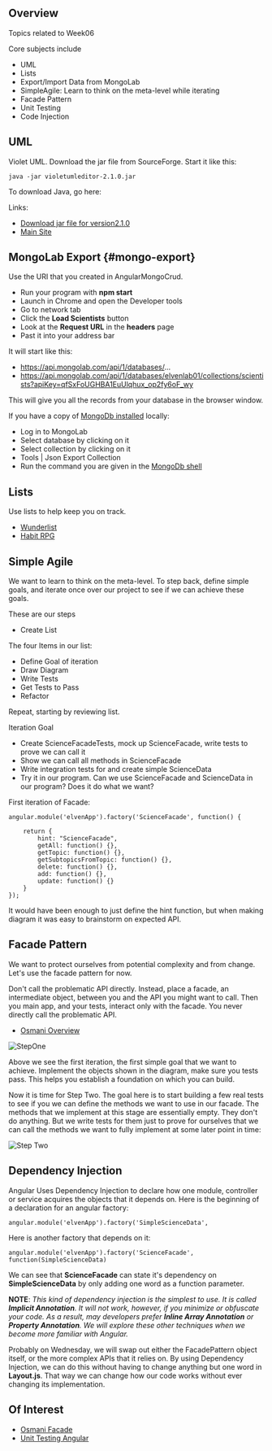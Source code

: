## Overview

Topics related to Week06

Core subjects include

- UML
- Lists
- Export/Import Data from MongoLab 
- SimpleAgile: Learn to think on the meta-level while iterating
- Facade Pattern
- Unit Testing
- Code Injection

## UML

Violet UML. Download the jar file from SourceForge. Start it like this:

    java -jar violetumleditor-2.1.0.jar
    
To download Java, go here:

    

Links:

- [Download jar file for version2.1.0][violet]
- [Main Site](http://alexdp.free.fr/violetumleditor/page.php)

[violet]: http://sourceforge.net/projects/violet/files/violetumleditor/2.1.0/

## MongoLab Export {#mongo-export}

Use the URI that you created in AngularMongoCrud. 

- Run your program with **npm start**
- Launch in Chrome and open the Developer tools
- Go to network tab
- Click the **Load Scientists** button
- Look at the **Request URL** in the **headers** page
- Past it into your address bar

It will start like this:

- https://api.mongolab.com/api/1/databases/...
- <https://api.mongolab.com/api/1/databases/elvenlab01/collections/scientists?apiKey=qfSxFoUGHBA1EuUlqhux_op2fy6oF_wy>

This will give you all the records from your database in the browser window.

If you have a copy of [MongoDb installed](http://docs.mongolab.com/connecting/#methods) locally:

- Log in to MongoLab
- Select database by clicking on it
- Select collection by clicking on it
- Tools | Json Export Collection
- Run the command you are given in the [MongoDb shell](http://docs.mongolab.com/connecting/#methods)

## Lists

Use lists to help keep you on track.

- [Wunderlist](https://www.wunderlist.com/)
- [Habit RPG](https://habitrpg.com)

## Simple Agile

We want to learn to think on the meta-level. To step back, define simple goals, and iterate once over our project to see if we can achieve these goals.

These are our steps

- Create List

The four Items in our list:

- Define Goal of iteration
- Draw Diagram
- Write Tests
- Get Tests to Pass
- Refactor

Repeat, starting by reviewing list.

Iteration Goal

- Create ScienceFacadeTests, mock up ScienceFacade, write tests to prove we can call it
- Show we can call all methods in ScienceFacade
- Write integration tests for and create simple ScienceData
- Try it in our program. Can we use ScienceFacade and ScienceData in our program? Does it do what we want?


First iteration of Facade:

```
angular.module('elvenApp').factory('ScienceFacade', function() {

    return {
        hint: "ScienceFacade",
        getAll: function() {},
        getTopic: function() {},
        getSubtopicsFromTopic: function() {},
        delete: function() {},
        add: function() {},
        update: function() {}
    }
});
```

It would have been enough to just define the hint function, but when making diagram it was easy to brainstorm on expected API.


## Facade Pattern

We want to protect ourselves from potential complexity and from change. Let's use the facade pattern for now.

Don't call the problematic API directly. Instead, place a facade, an intermediate object, between you and the API you might want to call. Then you main app, and your tests, interact only with the facade. You never directly call the problematic API.

- [Osmani Overview](http://addyosmani.com/largescalejavascript/#facadepattern)

![StepOne](https://drive.google.com/uc?id=0B25UTAlOfPRGTkZIeEhlZjFQWjA)

Above we see the first iteration, the first simple goal that we want to achieve. Implement the objects shown in the diagram, make sure you tests pass. This helps you establish a foundation on which you can build.

Now it is time for Step Two. The goal here is to start building a few real tests to see if you we can define the methods we want to use in our facade. The methods that we implement at this stage are essentially empty. They don't do anything. But we write tests for them just to prove for ourselves that we can call the methods we want to fully implement at some later point in time:

![Step Two](https://drive.google.com/uc?id=0B25UTAlOfPRGeGlWS21ZdnhJWFU)

## Dependency Injection

Angular Uses Dependency Injection to declare how one module, controller or service acquires the objects that it depends on. Here is the beginning of a declaration for an angular factory:

    angular.module('elvenApp').factory('SimpleScienceData',

Here is another factory that depends on it:

    angular.module('elvenApp').factory('ScienceFacade', function(SimpleScienceData)

We can see that **ScienceFacade** can state it's dependency on **SimpleScienceData** by only adding one word as a function parameter.

**NOTE**: *This kind of dependency injection is the simplest to use. It is called **Implicit Annotation**. It will not work, however, if you minimize or obfuscate your code. As a result, may developers prefer **Inline Array Annotation** or **Property Annotation**. We will explore these other techniques when we become more familiar with Angular.*


Probably on Wednesday, we will swap out either the FacadePattern object itself, or the more complex APIs that it relies on. By using Dependency Injection, we can do this without having to change anything but one word in **Layout.js**. That way we can change how our code works without ever changing its implementation.

## Of Interest

- [Osmani Facade][os-fac]
- [Unit Testing Angular][nate-claire]

[os-fac]:http://addyosmani.com/largescalejavascript/#facadepattern

[nate-claire]:http://nathanleclaire.com/blog/2014/04/12/unit-testing-services-in-angularjs-for-fun-and-for-profit/
